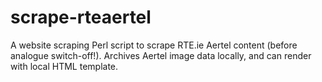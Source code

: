 scrape-rteaertel
================

A website scraping Perl script to scrape RTE.ie Aertel content (before analogue switch-off!). Archives Aertel image data locally, and can render with local HTML template.